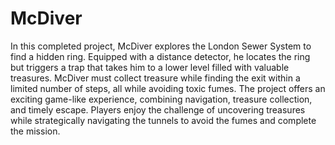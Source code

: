 # McDiver
In this completed project, McDiver explores the London Sewer System to find a hidden ring. Equipped with a distance detector, he locates the ring but triggers a trap that takes him to a lower level filled with valuable treasures. McDiver must collect treasure while finding the exit within a limited number of steps, all while avoiding toxic fumes. The project offers an exciting game-like experience, combining navigation, treasure collection, and timely escape. Players enjoy the challenge of uncovering treasures while strategically navigating the tunnels to avoid the fumes and complete the mission.
